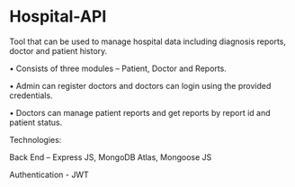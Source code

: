 # Hospital-API
 Tool that can be used to manage hospital data including diagnosis reports, doctor and patient history.

•	Consists of three modules – Patient, Doctor and Reports. 

•	Admin can register doctors and doctors can login using the provided credentials.  

•	Doctors can manage patient reports and get reports by report id and patient status.  

Technologies:

Back End – Express JS, MongoDB Atlas, Mongoose JS

Authentication - JWT

